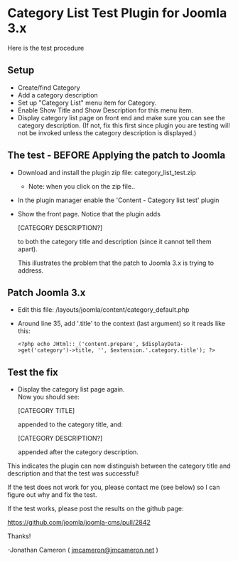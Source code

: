 Category List Test Plugin for Joomla 3.x
========================================

Here is the test procedure

Setup
-----

* Create/find Category
* Add a category description
* Set up "Category List" menu item for Category.
* Enable Show Title and Show Description for this menu item.
* Display category list page on front end and make sure you can see the
  category description.  (If not, fix this first since plugin you are testing
  will not be invoked unless the category description is displayed.)

The test - BEFORE Applying the patch to Joomla
----------------------------------------------

* Download and install the plugin zip file: category_list_test.zip
   * Note: when you click on the zip file..
* In the plugin manager enable the 'Content - Category list test' plugin
* Show the front page.  Notice that the plugin adds

    [CATEGORY DESCRIPTION?]

  to both the category title and description (since it cannot tell them
  apart).

  This illustrates the problem that the patch to Joomla 3.x is trying to
  address.

Patch Joomla 3.x
----------------

* Edit this file: <site>/layouts/joomla/content/category_default.php
* Around line 35, add '.title' to the context (last argument) so it reads
  like this:

      <?php echo JHtml::_('content.prepare', $displayData->get('category')->title, '', $extension.'.category.title'); ?>

Test the fix
------------

* Display the category list page again.  
  Now you should see:

    [CATEGORY TITLE] 

  appended to the category title, and:

    [CATEGORY DESCRIPTION?] 

  appended after the category description.

This indicates the plugin can now distinguish between the category title
and description and that the test was successful!

If the test does not work for you, please contact me (see below) so I can
figure out why and fix the test.

If the test works, please post the results on the github page:

   https://github.com/joomla/joomla-cms/pull/2842

Thanks!

 -Jonathan Cameron
  ( jmcameron@jmcameron.net )
